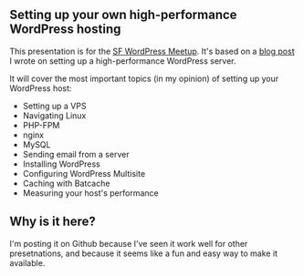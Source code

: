 ## Setting up your own high-performance WordPress hosting

This presentation is for the [SF WordPress Meetup](http://www.meetup.com/wordpress-sf/events/62877782/).  It's based on a [blog post](http://evansolomon.me/notes/faster-wordpress-multisite-nginx-batcache/) I wrote on setting up a high-performance WordPress server.

It will cover the most important topics (in my opinion) of setting up your WordPress host:

* Setting up a VPS
* Navigating Linux
* PHP-FPM
* nginx
* MySQL
* Sending email from a server
* Installing WordPress
* Configuring WordPress Multisite
* Caching with Batcache
* Measuring your host's performance


## Why is it here?

I'm posting it on Github because I've seen it work well for other presetnations, and because it seems like a fun and easy way to make it available.
